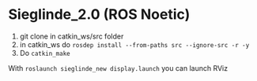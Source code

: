 # Sieglinde_2.0 (ROS Noetic)
1. git clone in catkin_ws/src folder
2. in catkin_ws do `rosdep install --from-paths src --ignore-src -r -y`
3. Do `catkin_make`

With `roslaunch sieglinde_new display.launch` you can launch RViz
